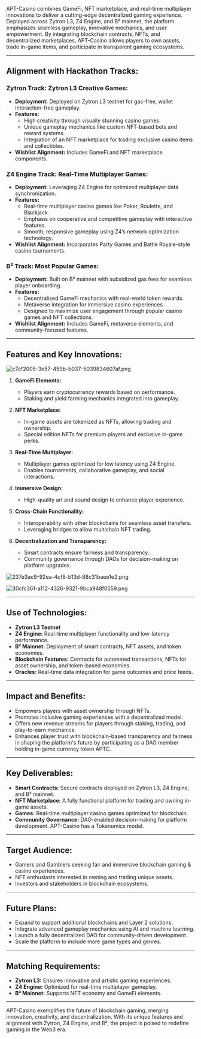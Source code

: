 APT-Casino combines GameFi, NFT marketplace, and real-time multiplayer innovations to deliver a cutting-edge decentralized gaming experience. Deployed across Zytron L3, Z4 Engine, and B² mainnet, the platform emphasizes seamless gameplay, innovative mechanics, and user empowerment. By integrating blockchain contracts, NFTs, and decentralized marketplaces, APT-Casino allows players to own assets, trade in-game items, and participate in transparent gaming ecosystems.

---

## **Alignment with Hackathon Tracks:**

### **Zytron Track: Zytron L3 Creative Games:**
- **Deployment:** Deployed on Zytron L3 testnet for gas-free, wallet interaction-free gameplay.
- **Features:**
  - High creativity through visually stunning casino games.
  - Unique gameplay mechanics like custom NFT-based bets and reward systems.
  - Integration of an NFT marketplace for trading exclusive casino items and collectibles.
- **Wishlist Alignment:** Includes GameFi and NFT marketplace components.

### **Z4 Engine Track: Real-Time Multiplayer Games:**
- **Deployment:** Leveraging Z4 Engine for optimized multiplayer data synchronization.
- **Features:**
  - Real-time multiplayer casino games like Poker, Roulette, and Blackjack.
  - Emphasis on cooperative and competitive gameplay with interactive features.
  - Smooth, responsive gameplay using Z4’s network optimization technology.
- **Wishlist Alignment:** Incorporates Party Games and Battle Royale-style casino tournaments.

### **B² Track: Most Popular Games:**
- **Deployment:** Built on B² mainnet with subsidized gas fees for seamless player onboarding.
- **Features:**
  - Decentralized GameFi mechanics with real-world token rewards.
  - Metaverse integration for immersive casino experiences.
  - Designed to maximize user engagement through popular casino games and NFT collections.
- **Wishlist Alignment:** Includes GameFi, metaverse elements, and community-focused features.

---

## **Features and Key Innovations:**

![c7cf2005-3e57-459b-b037-5039834607af.png](https://cdn.dorahacks.io/static/files/19373967db6069af2cf4f644b49a121b.png)

1. **GameFi Elements:**
   - Players earn cryptocurrency rewards based on performance.
   - Staking and yield farming mechanics integrated into gameplay.

1. **NFT Marketplace:**
   - In-game assets are tokenized as NFTs, allowing trading and ownership.
   - Special edition NFTs for premium players and exclusive in-game perks.

1. **Real-Time Multiplayer:**
   - Multiplayer games optimized for low latency using Z4 Engine.
   - Enables tournaments, collaborative gameplay, and social interactions.

1. **Immersive Design:**
   - High-quality art and sound design to enhance player experience.

1. **Cross-Chain Functionality:**
   - Interoperability with other blockchains for seamless asset transfers.
   - Leveraging bridges to allow multichain NFT trading.

1. **Decentralization and Transparency:**
   - Smart contracts ensure fairness and transparency.
   - Community governance through DAOs for decision-making on platform upgrades.

![237e3ac9-92ea-4cf8-b13d-88c31baee1e2.png](https://cdn.dorahacks.io/static/files/1937397287130ea4a1d44db45b6a780d.png)

![30cfc361-a112-4326-9321-9bca948f0559.png](https://cdn.dorahacks.io/static/files/193739778f6a493cd536ba348489b22e.png)

---

## **Use of Technologies:**

- **Zytron L3 Testnet**
- **Z4 Engine:** Real-time multiplayer functionality and low-latency performance.
- **B² Mainnet:** Deployment of smart contracts, NFT assets, and token economies.
- **Blockchain Features:** Contracts for automated transactions, NFTs for asset ownership, and token-based economies.
- **Oracles:** Real-time data integration for game outcomes and price feeds.

---

## **Impact and Benefits:**

- Empowers players with asset ownership through NFTs.
- Promotes inclusive gaming experiences with a decentralized model.
- Offers new revenue streams for players through staking, trading, and play-to-earn mechanics.
- Enhances player trust with blockchain-based transparency and fairness in shaping the platform's future by participating as a DAO member holding in-game currency token APTC.

---

## **Key Deliverables:**

- **Smart Contracts:** Secure contracts deployed on Zytron L3, Z4 Engine, and B² mainnet.
- **NFT Marketplace:** A fully functional platform for trading and owning in-game assets.
- **Games:** Real-time multiplayer casino games optimized for blockchain.
- **Community Governance:** DAO-enabled decision-making for platform development. APT-Casino has a Tokenomics model.

---

## **Target Audience:**

- Gamers and Gamblers seeking fair and immersive blockchain gaming & casino experiences.
- NFT enthusiasts interested in owning and trading unique assets.
- Investors and stakeholders in blockchain ecosystems.

---

## **Future Plans:**

- Expand to support additional blockchains and Layer 2 solutions.
- Integrate advanced gameplay mechanics using AI and machine learning.
- Launch a fully decentralized DAO for community-driven development.
- Scale the platform to include more game types and genres.

---

## **Matching Requirements:**

- **Zytron L3:** Ensures innovative and artistic gaming experiences.
- **Z4 Engine:** Optimized for real-time multiplayer gameplay.
- **B² Mainnet:** Supports NFT economy and GameFi elements.

---

APT-Casino exemplifies the future of blockchain gaming, merging innovation, creativity, and decentralization. With its unique features and alignment with Zytron, Z4 Engine, and B², the project is poised to redefine gaming in the Web3 era.